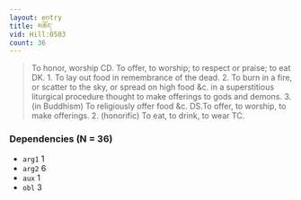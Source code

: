```yaml
---
layout: entry
title: མཆོད་
vid: Hill:0503
count: 36
---
```

> To honor, worship CD\. To offer, to worship; to respect or praise; to eat DK\. 1\. To lay out food in remembrance of the dead\. 2\. To burn in a fire, or scatter to the sky, or spread on high food &c\. in a superstitious liturgical procedure thought to make offerings to gods and demons\. 3\. (in Buddhism) To religiously offer food &c\. DS\.To offer, to worship, to make offerings\. 2\. (honorific) To eat, to drink, to wear TC\.


### Dependencies (N = 36)
* `arg1` 1
* `arg2` 6
* `aux` 1
* `obl` 3
